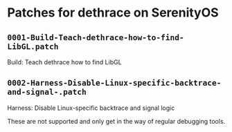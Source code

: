 # Patches for dethrace on SerenityOS

## `0001-Build-Teach-dethrace-how-to-find-LibGL.patch`

Build: Teach dethrace how to find LibGL


## `0002-Harness-Disable-Linux-specific-backtrace-and-signal-.patch`

Harness: Disable Linux-specific backtrace and signal logic

These are not supported and only get in the way of regular debugging
tools.

